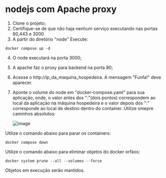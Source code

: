 # nodejs com Apache proxy

1. Clone o projeto;
2. Certifique-se de que não haja nenhum serviço executando nas portas 80,443 e 3000
3. A partir do diretório "node" Execute:
```
docker compose up -d
```
4. O node executará na porta 3000;
5. A apache faz o proxy para backend na porta 80;
6. Acesse o http://ip_da_maquina_hospedeira. A mensagem "Funfa!" deve aparecer.
7. Aponte o volume do node em "docker-compose.yaml" para sua aplicação, onde, o valor antes dos ":"(dois pontos) correspondem ao local da aplicação na máquina hospedeira e o valor depois dos ":" corresponde ao local de destino dentro do container. Utilize smepre caminhos absolutos:

   ![image](https://github.com/mantenedor/dockernoobs/assets/5191875/1a1d3cc9-246f-4cfb-acc5-ac61c1e7ded5)

Utilize o comando abaixo para parar os containers:
```
docker compose down
```
Utilize o comando abaixo para eliminar objetos do docker orfãos:
```
docker system prune --all --volumes --force
```
Objetos em execução serão mantidos.
